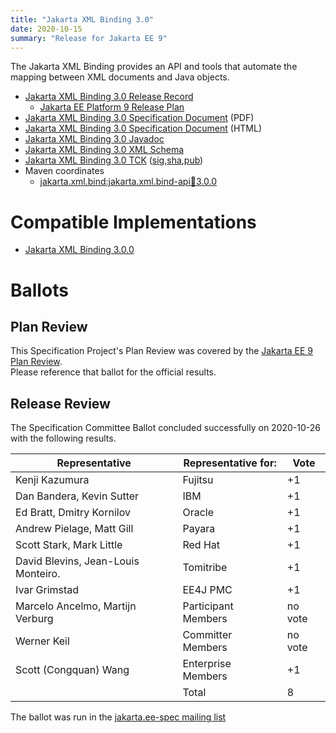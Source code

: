 ```yaml
---
title: "Jakarta XML Binding 3.0"
date: 2020-10-15
summary: "Release for Jakarta EE 9"
---
```

The Jakarta XML Binding provides an API and tools that automate the mapping
between XML documents and Java objects.

* [Jakarta XML Binding 3.0 Release Record](https://projects.eclipse.org/projects/ee4j.jaxb/releases/3.0)
  * [Jakarta EE Platform 9 Release Plan](https://eclipse-ee4j.github.io/jakartaee-platform/jakartaee9/JakartaEE9ReleasePlan)
* [Jakarta XML Binding 3.0 Specification Document](./jakarta-xml-binding-spec-3.0.pdf) (PDF)
* [Jakarta XML Binding 3.0 Specification Document](./jakarta-xml-binding-spec-3.0.html) (HTML)
* [Jakarta XML Binding 3.0 Javadoc](./apidocs)
* [Jakarta XML Binding 3.0 XML Schema](https://jakarta.ee/xml/ns/jaxb/bindingschema_3_0.xsd)
* [Jakarta XML Binding 3.0 TCK](https://download.eclipse.org/jakartaee/xml-binding/3.0/jakarta-xml-binding-tck-3.0.0.zip) ([sig](https://download.eclipse.org/jakartaee/xml-binding/3.0/jakarta-xml-binding-tck-3.0.0.zip.sig),[sha](https://download.eclipse.org/jakartaee/xml-binding/3.0/jakarta-xml-binding-tck-3.0.0.zip.sha256),[pub](https://raw.githubusercontent.com/jakartaee/specification-committee/master/jakartaee-spec-committee.pub))
* Maven coordinates
  * [jakarta.xml.bind:jakarta.xml.bind-api:jar:3.0.0](https://search.maven.org/artifact/jakarta.xml.bind/jakarta.xml.bind-api/3.0.0/jar)


# Compatible Implementations

* [Jakarta XML Binding 3.0.0](https://eclipse-ee4j.github.io/jaxb-ri/)

# Ballots

## Plan Review

[//]: # (For Jakarta EE 9, the Platform Plan Review covered 95% of the Specification Projects.  For those Projects, just use the following statement in this Plan Review section:)

This Specification Project's Plan Review was covered by the [Jakarta EE 9 Plan Review](https://jakarta.ee/specifications/platform/9/).  
Please reference that ballot for the official results.

[//]: # (If your Project was required to do a standalone Plan Review...  You'll need to perform an official Plan Review ballot and record the results here.)

## Release Review

The Specification Committee Ballot concluded successfully on 2020-10-26 with the following results.

| Representative                                 | Representative for: | Vote |
|------------------------------------------------|---------------------|------|
|Kenji Kazumura                                  | Fujitsu | +1
|Dan Bandera, Kevin Sutter                       | IBM | +1
|Ed Bratt, Dmitry Kornilov                       | Oracle | +1
|Andrew Pielage, Matt Gill                       | Payara | +1
|Scott Stark, Mark Little                        | Red Hat | +1
|David Blevins, Jean-Louis Monteiro.             | Tomitribe | +1
|Ivar Grimstad                                   | EE4J PMC | +1
|Marcelo Ancelmo, Martijn Verburg                | Participant Members | no vote
|Werner Keil                                     | Committer Members | no vote
|Scott (Congquan) Wang                           | Enterprise Members | +1
|                                                | Total               |  8    |

The ballot was run in the [jakarta.ee-spec mailing list](https://www.eclipse.org/lists/jakarta.ee-spec/msg01054.html)
